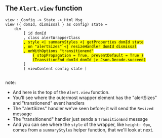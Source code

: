 ##  The `Alert.view` function

<pre><code class="elm" data-trim data-noescape>view : Config -> State -> Html Msg
view ({ domId, dismissal } as config) state =
    div
        [ id domId
        , class alertWrapperClass
        <mark>, style <| summaryStyles <| getProperties domId state</mark>
        <mark>, on "alertSizes" <| resizeHandler domId dismissal</mark>
        <mark>, onWithOptions "transitionend"</mark>
            <mark>{ stopPropagation = True, preventDefault = True }</mark>
            <mark>(TransitionEnd domId domId |> Json.Decode.succeed)</mark>
        ]
        [ viewContent config state ]

</code></pre>

note:
* And here is the top of the `Alert.view` function.
* You'll see where the outermost wrapper element has the "alertSizes" and "transtionend" event handlers
* The "alertSizes" handler we've seen before; it will send the `Resized` message
* The "transitionend" handler just sends a `TransitionEnd` message
* And you can see where the `style` of the wrapper, like `height: 0px`, comes from
a `summaryStyles` helper function, that we'll look at next.
